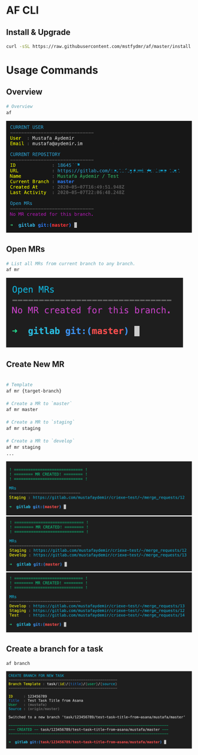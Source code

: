 # AF CLI
  
## Install & Upgrade
```bash
curl -sSL https://raw.githubusercontent.com/mstfydmr/af/master/install.sh | bash
```
  
# Usage Commands
  
## Overview
```bash
# Overview
af
```
![Overview](https://github.com/mstfydmr/af/raw/master/ss/1.png)
  
## Open MRs
```bash
# List all MRs from current branch to any branch.
af mr
```
![Open MRs](https://github.com/mstfydmr/af/raw/master/ss/2.png)
  
## Create New MR
```bash
  
# Template
af mr {target-branch}
  
# Create a MR to `master`
af mr master
  
# Create a MR to `staging`
af mr staging
  
# Create a MR to `develop`
af mr staging
...
```
![Create New MR](https://github.com/mstfydmr/af/raw/master/ss/3.png)
![Create New MR](https://github.com/mstfydmr/af/raw/master/ss/4.png)
![Create New MR](https://github.com/mstfydmr/af/raw/master/ss/5.png)
  
## Create a branch for a task
```bash
af branch
```
![Create a branch for a task](https://github.com/mstfydmr/af/raw/master/ss/6.png)